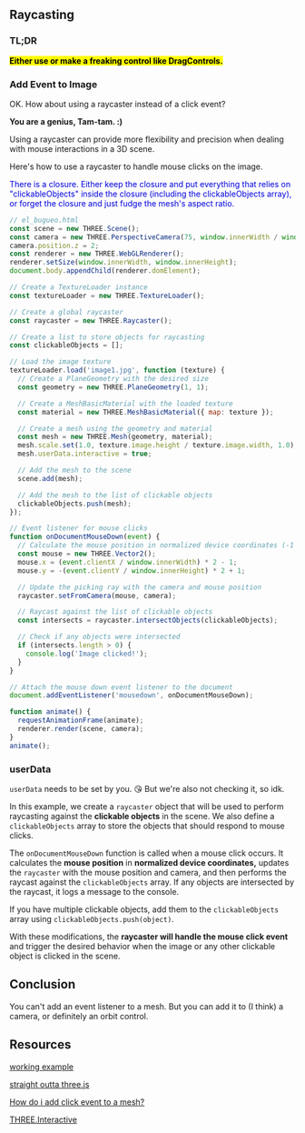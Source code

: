## Raycasting

### TL;DR

<mark>**Either use or make a freaking control like DragControls.**</mark>

### Add Event to Image

OK.  How about using a raycaster instead of a click event?

**You are a genius, Tam-tam. :)**

Using a raycaster can provide more flexibility and precision when dealing with mouse interactions in a 3D scene.

Here's how to use a raycaster to handle mouse clicks on the image.

<span style="color:#0000dd;">There is a closure.  Either keep the closure and put everything that relies on "clickableObjects" inside the closure (including the clickableObjects array), or forget the closure and just fudge the mesh's aspect ratio.</span>

```js
// el_bugueo.html
const scene = new THREE.Scene();
const camera = new THREE.PerspectiveCamera(75, window.innerWidth / window.innerHeight, 0.1, 1000);
camera.position.z = 2;
const renderer = new THREE.WebGLRenderer();
renderer.setSize(window.innerWidth, window.innerHeight);
document.body.appendChild(renderer.domElement);

// Create a TextureLoader instance
const textureLoader = new THREE.TextureLoader();

// Create a global raycaster
const raycaster = new THREE.Raycaster();

// Create a list to store objects for raycasting
const clickableObjects = [];

// Load the image texture
textureLoader.load('image1.jpg', function (texture) {
  // Create a PlaneGeometry with the desired size
  const geometry = new THREE.PlaneGeometry(1, 1);

  // Create a MeshBasicMaterial with the loaded texture
  const material = new THREE.MeshBasicMaterial({ map: texture });

  // Create a mesh using the geometry and material
  const mesh = new THREE.Mesh(geometry, material);
  mesh.scale.set(1.0, texture.image.height / texture.image.width, 1.0);
  mesh.userData.interactive = true;

  // Add the mesh to the scene
  scene.add(mesh);

  // Add the mesh to the list of clickable objects
  clickableObjects.push(mesh);
});

// Event listener for mouse clicks
function onDocumentMouseDown(event) {
  // Calculate the mouse position in normalized device coordinates (-1 to +1)
  const mouse = new THREE.Vector2();
  mouse.x = (event.clientX / window.innerWidth) * 2 - 1;
  mouse.y = -(event.clientY / window.innerHeight) * 2 + 1;

  // Update the picking ray with the camera and mouse position
  raycaster.setFromCamera(mouse, camera);

  // Raycast against the list of clickable objects
  const intersects = raycaster.intersectObjects(clickableObjects);

  // Check if any objects were intersected
  if (intersects.length > 0) {
    console.log('Image clicked!');
  }
}

// Attach the mouse down event listener to the document
document.addEventListener('mousedown', onDocumentMouseDown);

function animate() {
  requestAnimationFrame(animate);
  renderer.render(scene, camera);
}
animate();
```

### userData

`userData` needs to be set by you. 😘 But we're also not checking it, so idk.

In this example, we create a `raycaster` object that will be used to perform raycasting against the **clickable objects** in the scene. We also define a `clickableObjects` array to store the objects that should respond to mouse clicks.

The `onDocumentMouseDown` function is called when a mouse click occurs. It calculates the **mouse position** in **normalized device coordinates,** updates the `raycaster` with the mouse position and camera, and then performs the raycast against the `clickableObjects` array. If any objects are intersected by the raycast, it logs a message to the console.

If you have multiple clickable objects, add them to the `clickableObjects` array using `clickableObjects.push(object)`.

With these modifications, the **raycaster will handle the mouse click event** and trigger the desired behavior when the image or any other clickable object is clicked in the scene.

## Conclusion

You can't add an event listener to a mesh.  But you can add it to (I think) a camera, or definitely an orbit control.

## Resources

[working example](https://codesandbox.io/s/basic-threejs-example-with-re-use-dsrvn)

[straight outta three.js](https://threejs.org/docs/index.html?q=ray#api/en/core/Raycaster)

[How do i add click event to a mesh?](https://discourse.threejs.org/t/how-do-i-add-click-event-to-a-mesh/43837/2)

[THREE.Interactive](https://github.com/markuslerner/THREE.Interactive)

<br>
